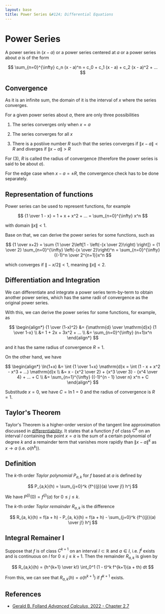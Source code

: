 ```yaml
---
layout: base
title: Power Series &#124; Differential Equations
---
```


# Power Series

A power series in $(x - a)$ or a power series centered at $a$ or a power series about $a$ is of the form

$$
\sum_{n=0}^{\infty} c_n (x - a)^n = c_0 + c_1 (x - a) + c_2 (x - a)^2 + ...
$$

## Convergence

As it is an infinite sum, the domain of it is the interval of $x$ where the series converges.

For a given power series about $a$, there are only three possibilities

1. The series converges only when $x = a$

2. The series converges for all $x$

3. There is a postiive number $R$ such that the series converges if $\|x - a\| < R$ and diverges if $\|x - a\| > R$

For (3), $R$ is called the radius of convergence (therefore the power series is said to be about $a$).

For the edge case when $x - a = \pm R$, the convergence check has to be done separately.

## Representation of functions

Power series can be used to represent functions, for example

$$
{1 \over 1 - x} = 1 + x + x^2 + ... = \sum_{n=0}^{\infty} x^n
$$

with domain $\|x\| < 1$.

Base on that, we can derive the power series for some functions, such as

$$
{1 \over x+2} = \sum {1 \over 2\left[1 - \left(-{x \over 2}\right) \right]} = {1 \over 2} \sum_{n=0}^{\infty} \left(-{x \over 2}\right)^n = \sum_{n=0}^{\infty} {(-1)^n \over 2^{n+1}}x^n
$$

which converges if $\|-x/2\| < 1$, meaning $\|x\| < 2$.

## Differentiation and Integration

We can differentiate and integrate a power series term-by-term to obtain another power series, which has the same radii of convergence as the original power series.

With this, we can derive the power series for some functions, for example, as

$$
\begin{align*}
{1 \over (1-x)^2} &= {\mathrm{d} \over \mathrm{d}x} {1 \over 1-x} \\
&= 1 + 2x + 3x^2 + ... \\
&= \sum_{n=0}^{\infty} (n+1)x^n
\end{align*}
$$

and it has the same radius of convergence $R = 1$.

On the other hand, we have

$$
\begin{align*}
\ln(1+x) &= \int {1 \over 1+x} \mathrm{d}x = \int (1 - x + x^2 - x^3 + ...) \mathrm{d}x \\
&= x - {x^2 \over 2} + {x^3 \over 3} - {x^4 \over 4} + ... + C \\
&= \sum_{n=1}^{\infty} {(-1)^{n - 1} \over n} x^n + C
\end{align*}
$$

Substitude $x = 0$, we have $C = \ln 1 = 0$ and the radius of convergence is $R = 1$.

## Taylor's Theorem

Taylor's Theorem is a higher-order version of the tangent line approximation discussed in [differentiability](differentiability.md).
It states that a function $f$ of class $C^k$ on an interval $I$ containing the point $x = a$ is the sum of a certain polynomial of degree $k$
and a remainder term that vanishes more rapidly than $\|x-a\|^k$ as $x \to a$ (i.e. $o(h^k)$).

## Definition

The $k$-th order _Taylor polynomial_ $P_{a, k}$ for $f$ based at $a$ is defined by

$$
P_{a,k}(h) = \sum_{j=0}^k {f^{(j)}(a) \over j!} h^j
$$

We have $P^{(j)}(0) = f^{(j)}(a)$ for $0 \le j \le k$.

The $k$-th order _Taylor remainder_ $R_{a, k}$ is the difference

$$
R_{a, k}(h) = f(a + h) - P_{a, k}(h) = f(a + h) - \sum_{j=0}^k {f^{(j)}(a) \over j!} h^j
$$

## Integral Remainer I

Suppose that $f$ is of class $C^{k+1}$ on an interval $I \subset \mathbb{R}$ and $a \in I$, i.e. $f^{j}$ exists and is continuous on $I$ for $0 \le j \le k + 1$.
Then the remainder $R_{a,k}$ is given by

$$
R_{a,k}(h) = {h^{k+1} \over k!} \int_0^1 (1 - t)^k f^{k+1}(a + th) dt
$$

From this, we can see that $R_{a,k}(h) = o(h^{k+1})$ if $f^{k+1}$ exists.

## References

* [Gerald B. Folland _Advanced Calculus_, 2022 - Chapter 2.7](http://www.math.washington.edu/~folland/Homepage/AdvCalc24.pdf)
